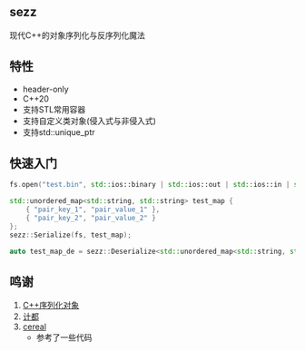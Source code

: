 ## sezz
现代C++的对象序列化与反序列化魔法

## 特性
- header-only
- C++20
- 支持STL常用容器
- 支持自定义类对象(侵入式与非侵入式)
- 支持std::unique_ptr

## 快速入门
``` C++
fs.open("test.bin", std::ios::binary | std::ios::out | std::ios::in | std::ios::trunc);

std::unordered_map<std::string, std::string> test_map {
    { "pair_key_1", "pair_value_1" },
    { "pair_key_2", "pair_value_2" }
};
sezz::Serialize(fs, test_map);

auto test_map_de = sezz::Deserialize<std::unordered_map<std::string, std::string>>(fs);
```

## 鸣谢
1. [C++序列化对象 ](https://www.cnblogs.com/mmc1206x/p/11053826.html)
2. [计都](https://github.com/fuyouawa)
3. [cereal](https://github.com/USCiLab/cereal)
    - 参考了一些代码